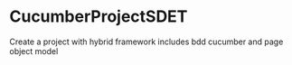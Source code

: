 # CucumberProjectSDET
Create a project with hybrid framework includes bdd cucumber and page object model
